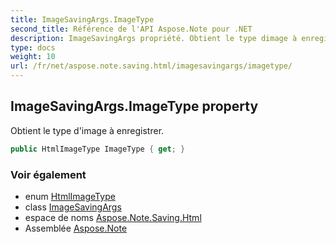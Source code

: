 ```yaml
---
title: ImageSavingArgs.ImageType
second_title: Référence de l'API Aspose.Note pour .NET
description: ImageSavingArgs propriété. Obtient le type dimage à enregistrer.
type: docs
weight: 10
url: /fr/net/aspose.note.saving.html/imagesavingargs/imagetype/
---
```

## ImageSavingArgs.ImageType property

Obtient le type d'image à enregistrer.

```csharp
public HtmlImageType ImageType { get; }
```

### Voir également

* enum [HtmlImageType](../../htmlimagetype/)
* class [ImageSavingArgs](../)
* espace de noms [Aspose.Note.Saving.Html](../../imagesavingargs/)
* Assemblée [Aspose.Note](../../../)


